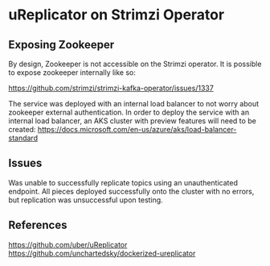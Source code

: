 # uReplicator on Strimzi Operator

## Exposing Zookeeper

By design, Zookeeper is not accessible on the Strimzi operator. It is possible to expose zookeeper internally like so:

https://github.com/strimzi/strimzi-kafka-operator/issues/1337

The service was deployed with an internal load balancer to not worry about zookeeper external authentication. In order to deploy the service with an internal load balancer, an AKS cluster with preview features will need to be created:
https://docs.microsoft.com/en-us/azure/aks/load-balancer-standard

## Issues

Was unable to successfully replicate topics using an unauthenticated endpoint. All pieces deployed successfully onto the cluster with no errors, but replication was unsuccessful upon testing.

## References

https://github.com/uber/uReplicator
https://github.com/unchartedsky/dockerized-ureplicator